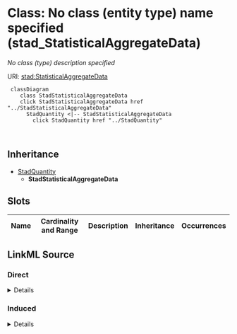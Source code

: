 

# Class: No class (entity type) name specified (stad_StatisticalAggregateData)


_No class (type) description specified_







URI: [stad:StatisticalAggregateData](http://purl.org/spatialai/stad/v2/core/StatisticalAggregateData)






```mermaid
 classDiagram
    class StadStatisticalAggregateData
    click StadStatisticalAggregateData href "../StadStatisticalAggregateData"
      StadQuantity <|-- StadStatisticalAggregateData
        click StadQuantity href "../StadQuantity"
      
      
```





## Inheritance
* [StadQuantity](../classes/StadQuantity.md)
    * **StadStatisticalAggregateData**



## Slots

| Name | Cardinality and Range | Description | Inheritance | Occurrences |
| ---  | --- | --- | --- | --- |














## LinkML Source

<!-- TODO: investigate https://stackoverflow.com/questions/37606292/how-to-create-tabbed-code-blocks-in-mkdocs-or-sphinx -->

### Direct

<details>

```yaml
name: stad_StatisticalAggregateData
conforms_to: No schema conformance document specified
description: No class (type) description specified
title: No class (entity type) name specified
from_schema: sawgraph-kg
rank: 1000
is_a: stad_Quantity
class_uri: stad:StatisticalAggregateData

```
</details>

### Induced

<details>

```yaml
name: stad_StatisticalAggregateData
conforms_to: No schema conformance document specified
description: No class (type) description specified
title: No class (entity type) name specified
from_schema: sawgraph-kg
rank: 1000
is_a: stad_Quantity
class_uri: stad:StatisticalAggregateData

```
</details>